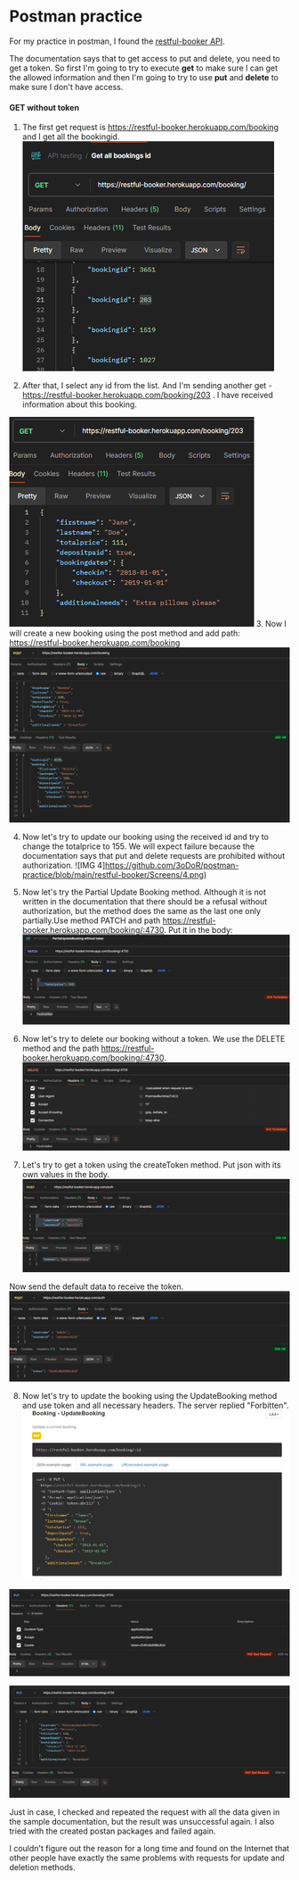 # Postman practice

For my practice in postman, I found the [restful-booker API](https://restful-booker.herokuapp.com/apidoc/index.html).

The documentation says that to get access to put and delete, you need to get a token. So first I'm going to try to execute **get** to make sure I can get the allowed information and then I'm going to try to use **put** and **delete** to make sure  I don't have access.

#### GET without token

1. The first get request is https://restful-booker.herokuapp.com/booking and I get all the bookingid.
![IMG 1](https://github.com/3oDoR/postman-practice/blob/main/restful-booker/Screens/1.png)

2. After that, I select any id from the list. And I'm sending another get - https://restful-booker.herokuapp.com/booking/203 . I have received information about this booking.

![IMG 2](https://github.com/3oDoR/postman-practice/blob/main/restful-booker/Screens/2.png)
3. Now I will create a new booking using the post method and add path: https://restful-booker.herokuapp.com/booking
![IMG 3](https://github.com/3oDoR/postman-practice/blob/main/restful-booker/Screens/3.png)

4. Now let's try to update our booking using the received id and try to change the totalprice to 155. We will expect failure because the documentation says that put and delete requests are prohibited without authorization.
![IMG 4]https://github.com/3oDoR/postman-practice/blob/main/restful-booker/Screens/4.png)

5. Now let's try the Partial Update Booking method. Although it is not written in the documentation that there should be a refusal without authorization, but the method does the same as the last one only partially.Use method  PATCH and path https://restful-booker.herokuapp.com/booking/:4730. Put it in the body:
![IMG 5](https://github.com/3oDoR/postman-practice/blob/main/restful-booker/Screens/5.png)

6. Now let's try to delete our booking without a token. We use the DELETE method and the path https://restful-booker.herokuapp.com/booking/:4730.
![IMG 6](https://github.com/3oDoR/postman-practice/blob/main/restful-booker/Screens/6.png)

7. Let's try to get a token using the createToken method. Put json with its own values in the body.
![IMG 7](https://github.com/3oDoR/postman-practice/blob/main/restful-booker/Screens/7.png)

Now send the default data to receive the token.
![IMG 8](https://github.com/3oDoR/postman-practice/blob/main/restful-booker/Screens/8.png)

8. Now let's try to update the booking using the UpdateBooking method and use token and all necessary headers.
The server replied "Forbitten".
![IMG 9](https://github.com/3oDoR/postman-practice/blob/main/restful-booker/Screens/9.png)


![IMG 10](https://github.com/3oDoR/postman-practice/blob/main/restful-booker/Screens/10.png)


![IMG 11](https://github.com/3oDoR/postman-practice/blob/main/restful-booker/Screens/11.png)

Just in case, I checked and repeated the request with all the data given in the sample documentation, but the result was unsuccessful again. I also tried with the created postan packages and failed again.

 I couldn't figure out the reason for a long time and found on the Internet that other people have exactly the same problems with requests for update and deletion methods. 


